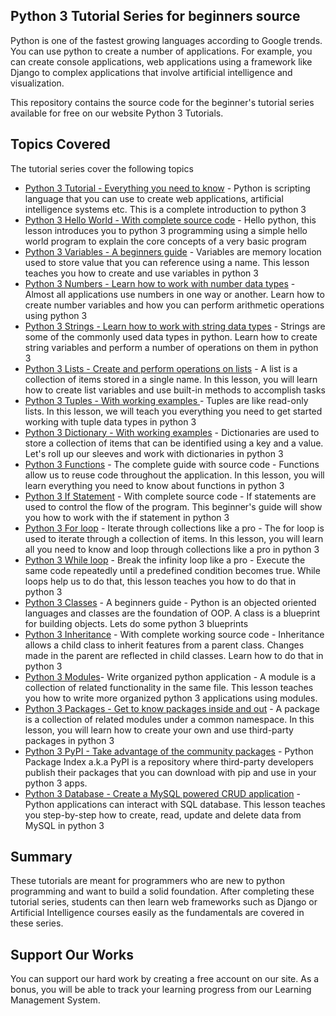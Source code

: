 ##  Python 3 Tutorial Series for beginners source

Python is one of the fastest growing languages according to Google trends. You can use python to create a number of applications. For example, you can create console applications, web applications using a framework like Django to complex applications that involve artificial intelligence and visualization.

This repository contains the source code for the beginner's tutorial series available for free on our website Python 3 Tutorials.

## Topics Covered

The tutorial series cover the following topics

- [Python 3 Tutorial - Everything you need to know](https://kode-blog.io/python-tutorial) - Python is  scripting language that you can use to
  create web applications, artificial intelligence systems etc. This is a
  complete introduction to python 3
- [Python 3 Hello World - With complete source code](https://kode-blog.io/python-hello-world) - Hello python, this
  lesson introduces you to python 3 programming using a simple hello world
  program to explain the core concepts of a very basic program
- [Python 3 Variables - A beginners guide](https://kode-blog.io/python-variables) - Variables are memory
  location used to store value that you can reference using a name. This lesson
  teaches you how to create and use variables in python 3
- [Python 3 Numbers - Learn how to work with number data types](https://kode-blog.io/python-numbers) - Almost all
  applications use numbers in one way or another. Learn how to create number
  variables and how you can perform arithmetic operations using python 3
- [Python 3 Strings - Learn how to work with string data types](https://kode-blog.io/python-strings)  - Strings are some
  of the commonly used data types in python. Learn how to create string
  variables and perform a number of operations on them in python 3
- [Python 3 Lists - Create and perform operations on lists](https://kode-blog.io/python-lists) - A list is a
  collection of items stored in a single name. In this lesson, you will learn
  how to create list variables and use built-in methods to accomplish tasks
- [Python 3 Tuples - With working examples ](https://kode-blog.io/python-tuples) - Tuples are like
  read-only lists. In this lesson, we will teach you everything you need to get
  started working with tuple data types in python 3
- [Python 3 Dictionary - With working examples](https://kode-blog.io/python-dictionary) - Dictionaries are
  used to store a collection of items that can be identified using a key and a
  value. Let's roll up our sleeves and work with dictionaries in python 3
- [Python 3 Functions](https://kode-blog.io/python-functions-statement) - The complete guide with source code - Functions allow us
  to reuse code throughout the application. In this lesson, you will learn
  everything you need to know about functions in python 3
- [Python 3 If Statement](https://kode-blog.io/python-if-statement) - With complete source code - If
  statements are used to control the flow of the program. This beginner's guide
  will show you how to work with the if statement in python 3
- [Python 3 For loop](https://kode-blog.io/python-for-statement) - Iterate through collections like a pro - The for loop is
  used to iterate through a collection of items. In this lesson, you will learn
  all you need to know and loop through collections like a pro in python 3
- [Python 3 While loop](https://kode-blog.io/python-while-statement) - Break the infinity loop like a pro - Execute
  the same code repeatedly until a predefined condition becomes true. While
  loops help us to do that, this lesson teaches you how to do that in python 3
- [Python 3 Classes](https://kode-blog.io/python-classes) - A beginners guide - Python is an
  objected oriented languages and classes are the foundation of OOP. A class is
  a blueprint for building objects. Lets do some python 3 blueprints
- [Python 3 Inheritance](https://kode-blog.io/python-inheritance) - With complete working source code - Inheritance
  allows a child class to inherit features from a parent class. Changes made in
  the parent are reflected in child classes. Learn how to do that in python 3
- [Python 3 Modules](https://kode-blog.io/python-modules)- Write organized python application - A module is a
  collection of related functionality in the same file. This lesson teaches you
  how to write more organized python 3 applications using modules.
- [Python 3 Packages - Get to know packages inside and out](https://kode-blog.io/python-packages) - A
  package is a collection of related modules under a common namespace. In this
  lesson, you will learn how to create your own and use third-party packages in
  python 3
- [Python 3 PyPI - Take advantage of the community packages](https://kode-blog.io/python-pypi) - Python Package
  Index a.k.a PyPI is a repository where third-party developers publish their
  packages that you can download with pip and use in your python 3 apps. 
- [Python 3 Database - Create a MySQL powered CRUD application](https://kode-blog.io/python-database-crud-example) - Python
  applications can interact with SQL database. This lesson teaches you
  step-by-step how to create, read, update and delete data from MySQL in python
  3

## Summary

These tutorials are meant for programmers who are new to python programming and want to build a solid foundation. After completing these tutorial series, students can then learn web frameworks such as Django or Artificial Intelligence courses easily as the fundamentals are covered in these series.

## Support Our Works

You can support our hard work by creating a free account on our site. As a bonus, you will be able to track your learning progress from our Learning Management System.

















